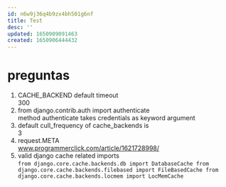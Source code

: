 ```yaml
---
id: n6w9j36q4b9zx4bh501g6nf
title: Test
desc: ''
updated: 1650909091463
created: 1650906444432
---
```


# preguntas

1. CACHE_BACKEND default timeout  
300
2. from django.contrib.auth import authenticate  
method authenticate takes credentials as keyword argument
3. default cull_frequency of cache_backends is  
3
4. request.META  
www.programmerclick.com/article/1621728998/
5. valid django cache related imports  
``from django.core.cache.backends.db import DatabaseCache
from django.core.cache.backends.filebased import FileBasedCache
from django.core.cache.backends.locmem import LocMemCache``


